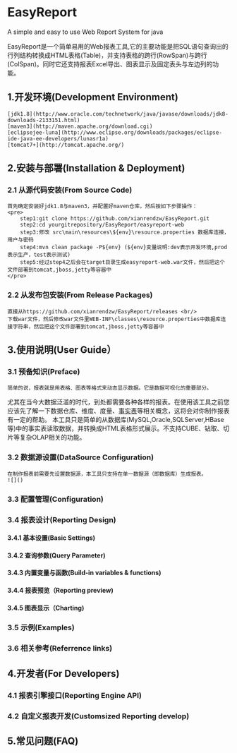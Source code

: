 EasyReport
==========

A simple and easy to use Web Report System for java

EasyReport是一个简单易用的Web报表工具,它的主要功能是把SQL语句查询出的行列结构转换成HTML表格(Table)，并支持表格的跨行(RowSpan)与跨行(ColSpan)。同时它还支持报表Excel导出、图表显示及固定表头与左边列的功能。

## 1.开发环境(Development Environment)
	[jdk1.8](http://www.oracle.com/technetwork/java/javase/downloads/jdk8-downloads-2133151.html)
	[maven3](http://maven.apache.org/download.cgi)
	[eclipsejee-luna](http://www.eclipse.org/downloads/packages/eclipse-ide-java-ee-developers/lunasr1a)
	[tomcat7+](http://tomcat.apache.org/)
## 2.安装与部署(Installation & Deployment)
### 2.1 从源代码安装(From Source Code)
	首先确定安装好jdk1.8与maven3，并配置好maven仓库，然后按如下步骤操作：
	<pre>
		step1:git clone https://github.com/xianrendzw/EasyReport.git
		step2:cd yourgitrepository/EasyReport/easyreport-web
		step3:修改 src\main\resources\${env}\resource.properties 数据库连接，用户与密码
		step4:mvn clean package -P${env} (${env}变量说明:dev表示开发环境,prod表示生产，test表示测试)
		step5:经过step4之后会在target目录生成easyreport-web.war文件，然后把这个文件部署到tomcat,jboss,jetty等容器中
	</pre>
### 2.2 从发布包安装(From Release Packages)
	直接从https://github.com/xianrendzw/EasyReport/releases <br/>
	下载war文件，然后修改war文件里WEB-INF\classes\resource.properties中数据库连接字符串，然后把这个文件部署到tomcat,jboss,jetty等容器中
	
## 3.使用说明(User Guide）

### 3.1 预备知识(Preface)
	简单的说，报表就是用表格、图表等格式来动态显示数据。它是数据可视化的重要部分。
尤其在当今大数据泛滥的时代，到处都需要各种各样的报表。在使用该工具之前您应该先了解一下数据仓库、维度、度量、[事实表](http://www.cnblogs.com/wufengtinghai/archive/2013/05/04/3060265.html)等相关概念，这将会对你制作报表有一定的帮助。
	本工具只是简单的从数据库(MySQL,Oracle,SQLServer,HBase等)中的事实表读取数据，并转换成HTML表格形式展示。不支持CUBE、钻取、切片等复杂OLAP相关的功能。
### 3.2 数据源设置(DataSource Configuration)
	在制作报表前需要先设置数据源，本工具只支持在单一数据源（即数据库）生成报表。
	![]()  
### 3.3 配置管理(Configuration)
### 3.4 报表设计(Reporting Design)
#### 3.4.1 基本设置(Basic Settings)
#### 3.4.2 查询参数(Query Parameter)
#### 3.4.3 内置变量与函数(Build-in variables & functions)
#### 3.4.4 报表预览（Reporting preview)
#### 3.4.5 图表显示（Charting)
### 3.5 示例(Examples)
### 3.6 相关参考(Referrence links)

## 4.开发者(For Developers)
### 4.1 报表引擎接口(Reporting Engine API)
### 4.2 自定义报表开发(Customsized Reporting develop)

## 5.常见问题(FAQ)
